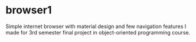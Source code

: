 # browser1
Simple internet browser with material design and few navigation features I made for 3rd semester final project in object-oriented programming course.
